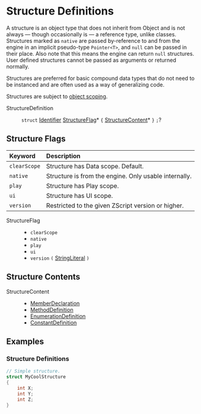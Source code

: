 # Structure Definitions

A structure is an object type that does not inherit from Object and is
not always &mdash; though occasionally is &mdash; a reference type,
unlike classes. Structures marked as `native` are passed by-reference
to and from the engine in an implicit pseudo-type `Pointer<T>`, and
`null` can be passed in their place. Also note that this means the
engine can return `null` structures. User defined structures cannot be
passed as arguments or returned normally.

Structures are preferred for basic compound data types that do not
need to be instanced and are often used as a way of generalizing code.

Structures are subject to [object scoping].

<dl class="syn"><dt>StructureDefinition</dt><dd>

`struct` [Identifier] [StructureFlag]* `{` [StructureContent]* `}`
`;`?

</dd></dl>

<!-- toc -->

## Structure Flags

| Keyword      | Description
| :------      | :----------
| `clearScope` | Structure has Data scope. Default.
| `native`     | Structure is from the engine. Only usable internally.
| `play`       | Structure has Play scope.
| `ui`         | Structure has UI scope.
| `version`    | Restricted to the given ZScript version or higher.

<dl class="syn"><dt>StructureFlag</dt><dd>

* `clearScope`
* `native`
* `play`
* `ui`
* `version` `(` [StringLiteral] `)`

</dd></dl>

## Structure Contents

<dl class="syn"><dt>StructureContent</dt><dd>

* [MemberDeclaration]
* [MethodDefinition]
* [EnumerationDefinition]
* [ConstantDefinition]

</dd></dl>

## Examples

### Structure Definitions

```csharp
// Simple structure.
struct MyCoolStructure
{
	int X;
	int Y;
	int Z;
}
```

[object scoping]: ../Concepts/ObjectScoping.md

[ConstantDefinition]: Constants.md#constant-definitions
[EnumerationDefinition]: Enumerations.md#enumeration-definitions
[Identifier]: Fundamentals.md#identifiers
[MemberDeclaration]: Members.md#member-declarations
[MethodDefinition]: Methods.md#method-definitions
[StringLiteral]: Fundamentals.md#string-literals

[StructureContent]: #structure-contents
[StructureFlag]: #structure-flags
